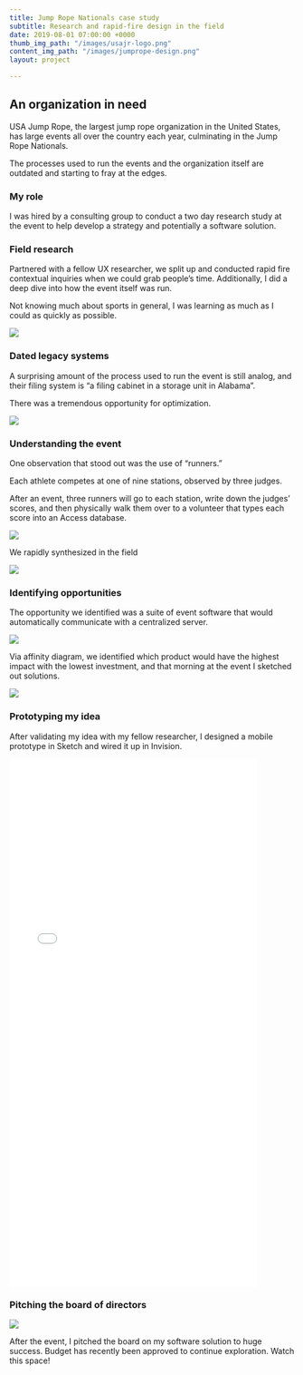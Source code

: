 ```yaml
---
title: Jump Rope Nationals case study
subtitle: Research and rapid-fire design in the field
date: 2019-08-01 07:00:00 +0000
thumb_img_path: "/images/usajr-logo.png"
content_img_path: "/images/jumprope-design.png"
layout: project

---
```

## An organization in need

USA Jump Rope, the largest jump rope organization in the United States, has large events all over the country each year, culminating in the Jump Rope Nationals.

The processes used to run the events and the organization itself are outdated and starting to fray at the edges.

### My role

I was hired by a consulting group to conduct a two day research study at the event to help develop a strategy and potentially a software solution.

### Field research

Partnered with a fellow UX researcher, we split up and conducted rapid fire contextual inquiries when we could grab people’s time. Additionally, I did a deep dive into how the event itself was run.

Not knowing much about sports in general, I was learning as much as I could as quickly as possible.

![](/images/jumprope-interview1.png)

### Dated legacy systems

A surprising amount of the process used to run the event is still analog, and their filing system is “a filing cabinet in a storage unit in Alabama”. 

There was a tremendous opportunity for optimization.

![](/images/jumprope-interview2-1.png)

### Understanding the event

One observation that stood out was the use of “runners.”

Each athlete competes at one of nine stations, observed by three judges.

After an event, three runners will go to each station, write down the judges’ scores, and then physically walk them over to a volunteer that types each score into an Access database.

![](/images/runners.png)

We rapidly synthesized in the field

![](/images/jumprope-synthesis.png)

### Identifying opportunities

The opportunity we identified was a suite of event software that would automatically communicate with a centralized server. 

![](/images/eventsoftware.png)

Via affinity diagram, we identified which product would have the highest impact with the lowest investment, and that morning at the event I sketched out solutions.

![](/images/sketch-app.png)

### Prototyping my idea

After validating my idea with my fellow researcher, I designed a mobile prototype in Sketch and wired it up in Invision.

<iframe width="438" height="930" src="//invis.io/BKSR9I2AHU4" frameborder="0" allowfullscreen></iframe>

### Pitching the board of directors

![](/images/jumprope-pitch.png)

After the event, I pitched the board on my software solution to huge success. Budget has recently been approved to continue exploration. Watch this space!
